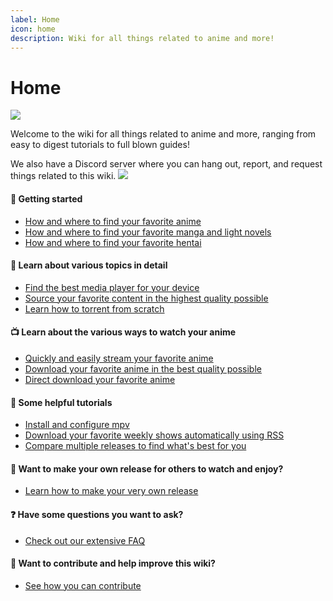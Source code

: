 ```yaml
---
label: Home
icon: home
description: Wiki for all things related to anime and more!
---
```


# Home

![](https://user-images.githubusercontent.com/78981416/214677895-b5497a9f-b78c-4c26-8ef3-880594c67e7a.png)

Welcome to the wiki for all things related to anime and more, ranging from easy to digest tutorials to full blown guides!

We also have a Discord server where you can hang out, report, and request things related to this wiki.
[![](https://discordapp.com/api/guilds/974468300304171038/widget.png?style=banner2)](https://discord.gg/snackbox)

#### :rocket: Getting started

- [How and where to find your favorite anime](/getting-started/anime/)
- [How and where to find your favorite manga and light novels](/getting-started/literature/)
- [How and where to find your favorite hentai](/getting-started/hentai/)

#### :book: Learn about various topics in detail

- [Find the best media player for your device](/guides/playback/)
- [Source your favorite content in the highest quality possible](/guides/quality/)
- [Learn how to torrent from scratch](/guides/torrenting/)

#### :tv: Learn about the various ways to watch your anime

- [Quickly and easily stream your favorite anime](/sourcing/streaming/)
- [Download your favorite anime in the best quality possible](/sourcing/public-trackers/)
- [Direct download your favorite anime](/sourcing/ddl/)

#### :scroll: Some helpful tutorials

- [Install and configure mpv](/tutorials/mpv/)
- [Download your favorite weekly shows automatically using RSS](/tutorials/rss/)
- [Compare multiple releases to find what's best for you](/tutorials/comparison/)

#### :floppy_disk: Want to make your own release for others to watch and enjoy?

- [Learn how to make your very own release](/advanced/release-standards/)

#### :question: Have some questions you want to ask?

- [Check out our extensive FAQ](/resources/faq/)

#### :sparkling_heart: Want to contribute and help improve this wiki?

- [See how you can contribute](/contributing)